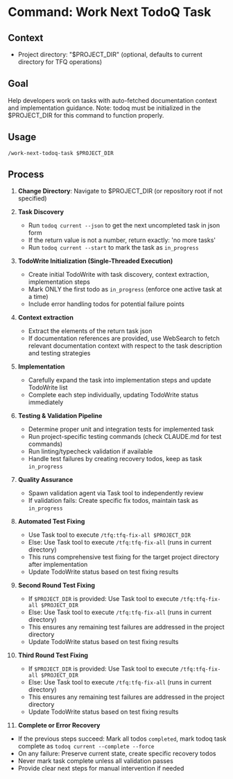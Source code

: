 # Command: Work Next TodoQ Task

## Context

- Project directory: "$PROJECT_DIR" (optional, defaults to current directory for TFQ operations)

## Goal
Help developers work on tasks with auto-fetched documentation context and implementation guidance.  Note: todoq must be initialized in the $PROJECT_DIR for this command to function properly.

## Usage
```
/work-next-todoq-task $PROJECT_DIR
```

## Process

1. **Change Directory**: Navigate to $PROJECT_DIR (or repository root if not specified)

2. **Task Discovery**
   - Run `todoq current --json` to get the next uncompleted task in json form
   - If the return value is not a number, return exactly: 'no more tasks'
   - Run `todoq current --start` to mark the task as `in_progress`

3. **TodoWrite Initialization (Single-Threaded Execution)**
   - Create initial TodoWrite with task discovery, context extraction, implementation steps
   - Mark ONLY the first todo as `in_progress` (enforce one active task at a time)
   - Include error handling todos for potential failure points

3. **Context extraction**
   - Extract the elements of the return task json
   - If documentation references are provided, use WebSearch to fetch relevant documentation context with respect to the task description and testing strategies

4. **Implementation**
   - Carefully expand the task into implementation steps and update TodoWrite list
   - Complete each step individually, updating TodoWrite status immediately

5. **Testing & Validation Pipeline**
   - Determine proper unit and integration tests for implemented task
   - Run project-specific testing commands (check CLAUDE.md for test commands)
   - Run linting/typecheck validation if available
   - Handle test failures by creating recovery todos, keep as task `in_progress`

6. **Quality Assurance**
   - Spawn validation agent via Task tool to independently review
   - If validation fails: Create specific fix todos, maintain task as `in_progress`

7. **Automated Test Fixing**
   - Use Task tool to execute `/tfq:tfq-fix-all $PROJECT_DIR`
   - Else: Use Task tool to execute `/tfq:tfq-fix-all` (runs in current directory)
   - This runs comprehensive test fixing for the target project directory after implementation
   - Update TodoWrite status based on test fixing results

8. **Second Round Test Fixing**
   - If `$PROJECT_DIR` is provided: Use Task tool to execute `/tfq:tfq-fix-all $PROJECT_DIR`
   - Else: Use Task tool to execute `/tfq:tfq-fix-all` (runs in current directory)
   - This ensures any remaining test failures are addressed in the project directory
   - Update TodoWrite status based on test fixing results

9. **Third Round Test Fixing**
   - If `$PROJECT_DIR` is provided: Use Task tool to execute `/tfq:tfq-fix-all $PROJECT_DIR`
   - Else: Use Task tool to execute `/tfq:tfq-fix-all` (runs in current directory)
   - This ensures any remaining test failures are addressed in the project directory
   - Update TodoWrite status based on test fixing results

10. **Complete or Error Recovery**
   - If the previous steps succeed: Mark all todos `completed`, mark todoq task complete as `todoq current --complete --force`
   - On any failure: Preserve current state, create specific recovery todos
   - Never mark task complete unless all validation passes
   - Provide clear next steps for manual intervention if needed


